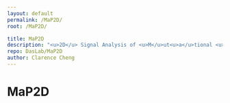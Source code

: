 ```yaml
---
layout: default
permalink: /MaP2D/
root: /MaP2D/

title: MaP2D
description: "<u>2D</u> Signal Analysis of <u>M</u>ut<u>a</u>tional <u>P</u>rofiling Sequencing Data"
repo: DasLab/MaP2D
author: Clarence Cheng
---
```



# MaP2D


